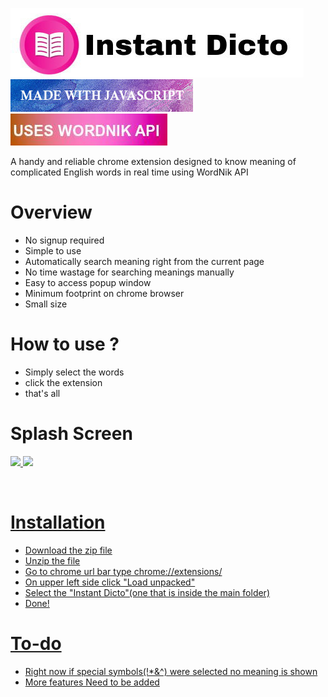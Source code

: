 <img src="Images/HeadName.jpg"></img></br>
<img src="Images/javascript.jpg"></img>
<img src="Images/api.jpg"></img></br>

A handy and reliable chrome extension designed to know meaning of complicated English words in real time using WordNik API
<br>

# Overview <br>

- No signup required 
- Simple to use
- Automatically search meaning right from the current page
- No time wastage for searching meanings manually
- Easy to access popup window
- Minimum footprint on chrome browser
- Small size 

# How to use ?

- Simply select the words 
- click the extension 
- that's all <br>


# Splash Screen <br>
 <a href="http://www.giphy.com/gifs/uADZjVZmj2KyMtsSjf"><img src="https://media.giphy.com/media/uADZjVZmj2KyMtsSjf/giphy.gif" />
  <a href="http://www.giphy.com/gifs/9V99Pc0F6XKtnn8Jzq"><img src="https://media.giphy.com/media/9V99Pc0F6XKtnn8Jzq/giphy.gif" />
 
<br>

# Installation <br>
 - Download the zip file
 - Unzip the file
 - Go to chrome url bar type chrome://extensions/
 - On upper left side click "Load unpacked"
 - Select the "Instant Dicto"(one that is inside the main folder)
 - Done!
 
 # To-do <br>
 - Right now if special symbols(!*&^) were selected no meaning is shown 
 - More features Need to be added
 
